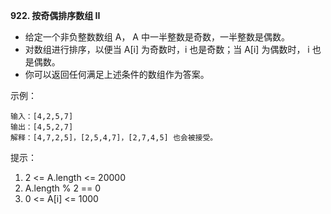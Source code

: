 **922. 按奇偶排序数组 II**
- 给定一个非负整数数组 A， A 中一半整数是奇数，一半整数是偶数。
- 对数组进行排序，以便当 A[i] 为奇数时，i 也是奇数；当 A[i] 为偶数时， i 也是偶数。
- 你可以返回任何满足上述条件的数组作为答案。

示例：
```
输入：[4,2,5,7]
输出：[4,5,2,7]
解释：[4,7,2,5]，[2,5,4,7]，[2,7,4,5] 也会被接受。
```

提示：
1. 2 <= A.length <= 20000
2. A.length % 2 == 0
3. 0 <= A[i] <= 1000